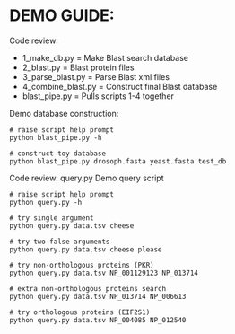 # DEMO GUIDE:

Code review:
- 1_make_db.py        = Make Blast search database
- 2_blast.py          = Blast protein files
- 3_parse_blast.py    = Parse Blast xml files
- 4_combine_blast.py  = Construct final Blast database
- blast_pipe.py       = Pulls scripts 1-4 together

Demo database construction:
```
# raise script help prompt
python blast_pipe.py -h

# construct toy database
python blast_pipe.py drosoph.fasta yeast.fasta test_db
```

Code review: query.py
Demo query script
```
# raise script help prompt
python query.py -h

# try single argument
python query.py data.tsv cheese

# try two false arguments
python query.py data.tsv cheese please

# try non-orthologous proteins (PKR)
python query.py data.tsv NP_001129123 NP_013714

# extra non-orthologous proteins search
python query.py data.tsv NP_013714 NP_006613

# try orthologous proteins (EIF2S1)
python query.py data.tsv NP_004085 NP_012540
```
